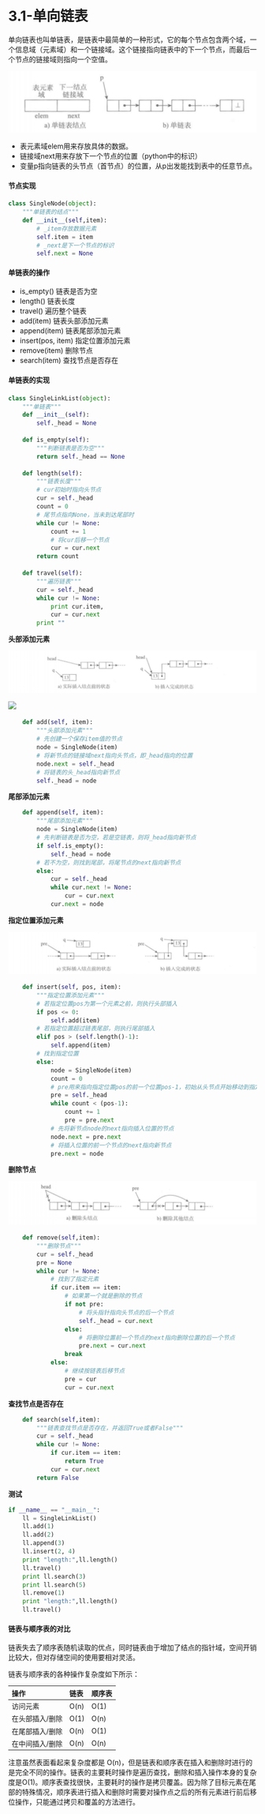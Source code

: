 # 3.1-单向链表

单向链表也叫单链表，是链表中最简单的一种形式，它的每个节点包含两个域，一个信息域（元素域）和一个链接域。这个链接指向链表中的下一个节点，而最后一个节点的链接域则指向一个空值。

![](../.gitbook/assets/image.png)

* 表元素域elem用来存放具体的数据。
* 链接域next用来存放下一个节点的位置（python中的标识）
* 变量p指向链表的头节点（首节点）的位置，从p出发能找到表中的任意节点。

#### 节点实现 <a id="&#x8282;&#x70B9;&#x5B9E;&#x73B0;"></a>

```python
class SingleNode(object):
    """单链表的结点"""
    def __init__(self,item):
        # _item存放数据元素
        self.item = item
        # _next是下一个节点的标识
        self.next = None
```

#### 单链表的操作 <a id="&#x5355;&#x94FE;&#x8868;&#x7684;&#x64CD;&#x4F5C;"></a>

* is\_empty\(\) 链表是否为空
* length\(\) 链表长度
* travel\(\) 遍历整个链表
* add\(item\) 链表头部添加元素
* append\(item\) 链表尾部添加元素
* insert\(pos, item\) 指定位置添加元素
* remove\(item\) 删除节点
* search\(item\) 查找节点是否存在

#### 单链表的实现 <a id="&#x5355;&#x94FE;&#x8868;&#x7684;&#x5B9E;&#x73B0;"></a>

```python
class SingleLinkList(object):
    """单链表"""
    def __init__(self):
        self._head = None

    def is_empty(self):
        """判断链表是否为空"""
        return self._head == None

    def length(self):
        """链表长度"""
        # cur初始时指向头节点
        cur = self._head
        count = 0
        # 尾节点指向None，当未到达尾部时
        while cur != None:
            count += 1
            # 将cur后移一个节点
            cur = cur.next
        return count

    def travel(self):
        """遍历链表"""
        cur = self._head
        while cur != None:
            print cur.item,
            cur = cur.next
        print ""
```

**头部添加元素**

![&#x5355;&#x94FE;&#x8868;&#x8868;&#x5934;&#x63D2;&#x5165;&#x5143;&#x7D20;](../.gitbook/assets/image%20%281%29.png)

![](../images/单链表表头插入元素.png)

```python
    def add(self, item):
        """头部添加元素"""
        # 先创建一个保存item值的节点
        node = SingleNode(item)
        # 将新节点的链接域next指向头节点，即_head指向的位置
        node.next = self._head
        # 将链表的头_head指向新节点
        self._head = node
```

**尾部添加元素**

```python
    def append(self, item):
        """尾部添加元素"""
        node = SingleNode(item)
        # 先判断链表是否为空，若是空链表，则将_head指向新节点
        if self.is_empty():
            self._head = node
        # 若不为空，则找到尾部，将尾节点的next指向新节点
        else:
            cur = self._head
            while cur.next != None:
                cur = cur.next
            cur.next = node
```

**指定位置添加元素**

![&#x5355;&#x94FE;&#x8868;&#x6307;&#x5B9A;&#x4F4D;&#x7F6E;&#x6DFB;&#x52A0;&#x5143;&#x7D20;](../.gitbook/assets/image%20%282%29.png)

```python
    def insert(self, pos, item):
        """指定位置添加元素"""
        # 若指定位置pos为第一个元素之前，则执行头部插入
        if pos <= 0:
            self.add(item)
        # 若指定位置超过链表尾部，则执行尾部插入
        elif pos > (self.length()-1):
            self.append(item)
        # 找到指定位置
        else:
            node = SingleNode(item)
            count = 0
            # pre用来指向指定位置pos的前一个位置pos-1，初始从头节点开始移动到指定位置
            pre = self._head
            while count < (pos-1):
                count += 1
                pre = pre.next
            # 先将新节点node的next指向插入位置的节点
            node.next = pre.next
            # 将插入位置的前一个节点的next指向新节点
            pre.next = node
```

**删除节点**

![&#x5355;&#x94FE;&#x8868;&#x5220;&#x9664;&#x8282;&#x70B9;](../.gitbook/assets/image%20%283%29.png)

```python
    def remove(self,item):
        """删除节点"""
        cur = self._head
        pre = None
        while cur != None:
            # 找到了指定元素
            if cur.item == item:
                # 如果第一个就是删除的节点
                if not pre:
                    # 将头指针指向头节点的后一个节点
                    self._head = cur.next
                else:
                    # 将删除位置前一个节点的next指向删除位置的后一个节点
                    pre.next = cur.next
                break
            else:
                # 继续按链表后移节点
                pre = cur
                cur = cur.next
```

**查找节点是否存在**

```python
    def search(self,item):
        """链表查找节点是否存在，并返回True或者False"""
        cur = self._head
        while cur != None:
            if cur.item == item:
                return True
            cur = cur.next
        return False
```

**测试**

```python
if __name__ == "__main__":
    ll = SingleLinkList()
    ll.add(1)
    ll.add(2)
    ll.append(3)
    ll.insert(2, 4)
    print "length:",ll.length()
    ll.travel()
    print ll.search(3)
    print ll.search(5)
    ll.remove(1)
    print "length:",ll.length()
    ll.travel()
```

#### 链表与顺序表的对比 <a id="&#x94FE;&#x8868;&#x4E0E;&#x987A;&#x5E8F;&#x8868;&#x7684;&#x5BF9;&#x6BD4;"></a>

链表失去了顺序表随机读取的优点，同时链表由于增加了结点的指针域，空间开销比较大，但对存储空间的使用要相对灵活。

链表与顺序表的各种操作复杂度如下所示：

| 操作 | 链表 | 顺序表 |
| :--- | :--- | :--- |
| 访问元素 | O\(n\) | O\(1\) |
| 在头部插入/删除 | O\(1\) | O\(n\) |
| 在尾部插入/删除 | O\(n\) | O\(1\) |
| 在中间插入/删除 | O\(n\) | O\(n\) |

注意虽然表面看起来复杂度都是 O\(n\)，但是链表和顺序表在插入和删除时进行的是完全不同的操作。链表的主要耗时操作是遍历查找，删除和插入操作本身的复杂度是O\(1\)。顺序表查找很快，主要耗时的操作是拷贝覆盖。因为除了目标元素在尾部的特殊情况，顺序表进行插入和删除时需要对操作点之后的所有元素进行前后移位操作，只能通过拷贝和覆盖的方法进行。

